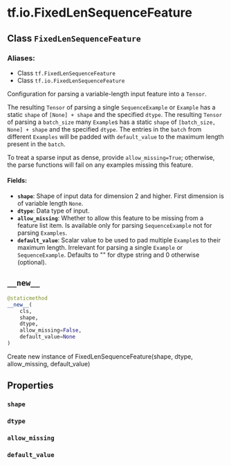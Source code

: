 <div itemscope itemtype="http://developers.google.com/ReferenceObject">
<meta itemprop="name" content="tf.io.FixedLenSequenceFeature" />
<meta itemprop="path" content="Stable" />
<meta itemprop="property" content="shape"/>
<meta itemprop="property" content="dtype"/>
<meta itemprop="property" content="allow_missing"/>
<meta itemprop="property" content="default_value"/>
<meta itemprop="property" content="__new__"/>
</div>

# tf.io.FixedLenSequenceFeature

## Class `FixedLenSequenceFeature`



### Aliases:

* Class `tf.FixedLenSequenceFeature`
* Class `tf.io.FixedLenSequenceFeature`

Configuration for parsing a variable-length input feature into a `Tensor`.

The resulting `Tensor` of parsing a single `SequenceExample` or `Example` has
a static `shape` of `[None] + shape` and the specified `dtype`.
The resulting `Tensor` of parsing a `batch_size` many `Example`s has
a static `shape` of `[batch_size, None] + shape` and the specified `dtype`.
The entries in the `batch` from different `Examples` will be padded with
`default_value` to the maximum length present in the `batch`.

To treat a sparse input as dense, provide `allow_missing=True`; otherwise,
the parse functions will fail on any examples missing this feature.

#### Fields:

* <b>`shape`</b>: Shape of input data for dimension 2 and higher. First dimension is
    of variable length `None`.
* <b>`dtype`</b>: Data type of input.
* <b>`allow_missing`</b>: Whether to allow this feature to be missing from a feature
    list item. Is available only for parsing `SequenceExample` not for
    parsing `Examples`.
* <b>`default_value`</b>: Scalar value to be used to pad multiple `Example`s to their
    maximum length. Irrelevant for parsing a single `Example` or
    `SequenceExample`. Defaults to "" for dtype string and 0 otherwise
    (optional).

<h2 id="__new__"><code>__new__</code></h2>

``` python
@staticmethod
__new__(
    cls,
    shape,
    dtype,
    allow_missing=False,
    default_value=None
)
```

Create new instance of FixedLenSequenceFeature(shape, dtype, allow_missing, default_value)



## Properties

<h3 id="shape"><code>shape</code></h3>



<h3 id="dtype"><code>dtype</code></h3>



<h3 id="allow_missing"><code>allow_missing</code></h3>



<h3 id="default_value"><code>default_value</code></h3>





